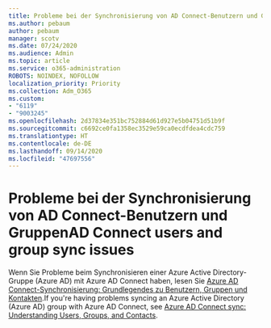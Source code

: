 ```yaml
---
title: Probleme bei der Synchronisierung von AD Connect-Benutzern und Gruppen
ms.author: pebaum
author: pebaum
manager: scotv
ms.date: 07/24/2020
ms.audience: Admin
ms.topic: article
ms.service: o365-administration
ROBOTS: NOINDEX, NOFOLLOW
localization_priority: Priority
ms.collection: Adm_O365
ms.custom:
- "6119"
- "9003245"
ms.openlocfilehash: 2d37834e351bc752884d61d927e5b04751d51b9f
ms.sourcegitcommit: c6692ce0fa1358ec3529e59ca0ecdfdea4cdc759
ms.translationtype: HT
ms.contentlocale: de-DE
ms.lasthandoff: 09/14/2020
ms.locfileid: "47697556"
---
```

# <a name="ad-connect-users-and-group-sync-issues"></a><span data-ttu-id="7b6f4-102">Probleme bei der Synchronisierung von AD Connect-Benutzern und Gruppen</span><span class="sxs-lookup"><span data-stu-id="7b6f4-102">AD Connect users and group sync issues</span></span>

<span data-ttu-id="7b6f4-103">Wenn Sie Probleme beim Synchronisieren einer Azure Active Directory-Gruppe (Azure AD) mit Azure AD Connect haben, lesen Sie [Azure AD Connect-Synchronisierung: Grundlegendes zu Benutzern, Gruppen und Kontakten](https://docs.microsoft.com/azure/active-directory/hybrid/concept-azure-ad-connect-sync-user-and-contacts).</span><span class="sxs-lookup"><span data-stu-id="7b6f4-103">If you're having problems syncing an Azure Active Directory (Azure AD) group with Azure AD Connect, see [Azure AD Connect sync: Understanding Users, Groups, and Contacts](https://docs.microsoft.com/azure/active-directory/hybrid/concept-azure-ad-connect-sync-user-and-contacts).</span></span>